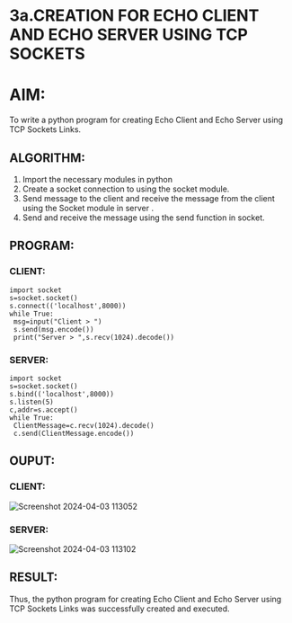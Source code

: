 # 3a.CREATION FOR ECHO CLIENT AND ECHO SERVER USING TCP SOCKETS
# AIM:
To write a python program for creating Echo Client and Echo Server using TCP
Sockets Links.
## ALGORITHM:
1. Import the necessary modules in python
2. Create a socket connection to using the socket module.
3. Send message to the client and receive the message from the client using the Socket module in
 server .
4. Send and receive the message using the send function in socket.
## PROGRAM:
### CLIENT:
```
import socket
s=socket.socket()
s.connect(('localhost',8000))
while True:
 msg=input("Client > ")
 s.send(msg.encode())
 print("Server > ",s.recv(1024).decode())

```
### SERVER:
```
import socket
s=socket.socket()
s.bind(('localhost',8000))
s.listen(5)
c,addr=s.accept()
while True:
 ClientMessage=c.recv(1024).decode()
 c.send(ClientMessage.encode())

```
## OUPUT:
### CLIENT:
![Screenshot 2024-04-03 113052](https://github.com/Rogith08/3a.Sockets_Creation_for_Echo_Client_and_Echo_Server/assets/162728044/b6bde692-097c-44ed-b6f5-80ff0ad66974)


### SERVER:
![Screenshot 2024-04-03 113102](https://github.com/Rogith08/3a.Sockets_Creation_for_Echo_Client_and_Echo_Server/assets/162728044/65606126-9378-44f4-9b10-45d0011498da)


## RESULT:
Thus, the python program for creating Echo Client and Echo Server using TCP Sockets Links 
was successfully created and executed.
